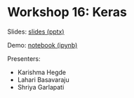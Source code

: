 # Workshop 16: Keras

Slides: [slides (pptx)](Keras.pptx)

Demo: [notebook (ipynb)](ImageClassification_1.ipynb)

Presenters:
 - Karishma Hegde
 - Lahari Basavaraju
 - Shriya Garlapati
